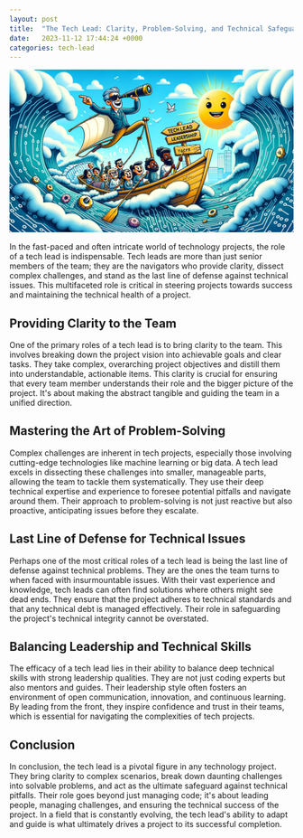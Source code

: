 ```yaml
---
layout: post
title:  "The Tech Lead: Clarity, Problem-Solving, and Technical Safeguard"
date:   2023-11-12 17:44:24 +0000
categories: tech-lead
---
```


![tech lead cartoon](/assets/images/tech_lead_cartoon.png)

In the fast-paced and often intricate world of technology projects, the role of a tech lead is indispensable. Tech leads are more than just senior members of the team; they are the navigators who provide clarity, dissect complex challenges, and stand as the last line of defense against technical issues. This multifaceted role is critical in steering projects towards success and maintaining the technical health of a project.

## Providing Clarity to the Team

One of the primary roles of a tech lead is to bring clarity to the team. This involves breaking down the project vision into achievable goals and clear tasks. They take complex, overarching project objectives and distill them into understandable, actionable items. This clarity is crucial for ensuring that every team member understands their role and the bigger picture of the project. It's about making the abstract tangible and guiding the team in a unified direction.

## Mastering the Art of Problem-Solving

Complex challenges are inherent in tech projects, especially those involving cutting-edge technologies like machine learning or big data. A tech lead excels in dissecting these challenges into smaller, manageable parts, allowing the team to tackle them systematically. They use their deep technical expertise and experience to foresee potential pitfalls and navigate around them. Their approach to problem-solving is not just reactive but also proactive, anticipating issues before they escalate.

## Last Line of Defense for Technical Issues

Perhaps one of the most critical roles of a tech lead is being the last line of defense against technical problems. They are the ones the team turns to when faced with insurmountable issues. With their vast experience and knowledge, tech leads can often find solutions where others might see dead ends. They ensure that the project adheres to technical standards and that any technical debt is managed effectively. Their role in safeguarding the project's technical integrity cannot be overstated.

## Balancing Leadership and Technical Skills

The efficacy of a tech lead lies in their ability to balance deep technical skills with strong leadership qualities. They are not just coding experts but also mentors and guides. Their leadership style often fosters an environment of open communication, innovation, and continuous learning. By leading from the front, they inspire confidence and trust in their teams, which is essential for navigating the complexities of tech projects.

## Conclusion

In conclusion, the tech lead is a pivotal figure in any technology project. They bring clarity to complex scenarios, break down daunting challenges into solvable problems, and act as the ultimate safeguard against technical pitfalls. Their role goes beyond just managing code; it's about leading people, managing challenges, and ensuring the technical success of the project. In a field that is constantly evolving, the tech lead's ability to adapt and guide is what ultimately drives a project to its successful completion.